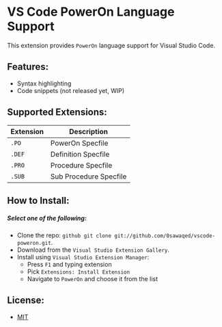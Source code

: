 # VS Code PowerOn Language Support
This extension provides `PowerOn` language support for Visual Studio Code.



## Features:

* Syntax highlighting
* Code snippets (not released yet, WIP)



## Supported Extensions:

Extension | Description
---       | ---
`.PO`       | PowerOn Specfile
`.DEF`      | Definition Specfile
`.PRO`      | Procedure Specfile
`.SUB`      | Sub Procedure Specfile



## How to Install:
##### Select one of the following:

* Clone the repo: ```github
git clone git://github.com/0sawaqed/vscode-poweron.git```.
* Download from the `Visual Studio Extension Gallery`.
* Install using `Visual Studio Extension Manager`:
  - Press `F1` and typing extension
  - Pick `Extensions: Install Extension`
  - Navigate to `PowerOn` and choose it from the list



## License:

* [MIT](https://github.com/0sawaqed/vscode-poweron/blob/master/LICENSE)

